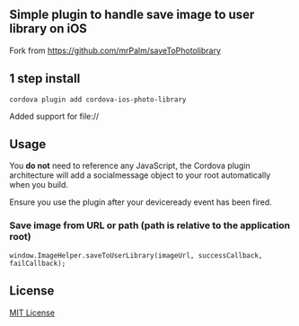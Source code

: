 ## Simple plugin to handle save image to user library on iOS

Fork from  https://github.com/mrPalm/saveToPhotolibrary

## 1 step install

```
cordova plugin add cordova-ios-photo-library

```
Added support for file:// 

## Usage

You **do not** need to reference any JavaScript, the Cordova plugin architecture will add a socialmessage object to your root automatically when you build.

Ensure you use the plugin after your deviceready event has been fired.

### Save image from URL or path (path is relative to the application root)

```
window.ImageHelper.saveToUserLibrary(imageUrl, successCallback, failCallback);
```

## License

[MIT License](http://ilee.mit-license.org)
